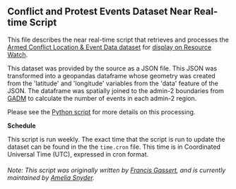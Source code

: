 ## Conflict and Protest Events Dataset Near Real-time Script
This file describes the near real-time script that retrieves and processes the [Armed Conflict Location & Event Data dataset](https://www.acleddata.com/data/) for [display on Resource Watch](https://resourcewatch.org/data/explore/soc_016-African-and-Asian-Conflict-and-Protest-Events).

This dataset was provided by the source as a JSON file. This JSON was transformed into a geopandas dataframe whose geometry was created from the 'latitude' and 'longitude' variables from the 'data' feature of the JSON. The dataframe was spatially joined to the admin-2 boundaries from [GADM](https://gadm.org/index.html) to calculate the number of events in each admin-2 region.

Please see the [Python script](https://github.com/resource-watch/nrt-scripts/blob/master/soc_016_conflict_protest_events/contents/src/__init__.py) for more details on this processing.

**Schedule**

This script is run weekly. The exact time that the script is run to update the dataset can be found in the the `time.cron` file. This time is in Coordinated Universal Time (UTC), expressed in cron format.

###### Note: This script was originally written by [Francis Gassert](https://www.wri.org/profile/francis-gassert), and is currently maintained by [Amelia Snyder](https://www.wri.org/profile/amelia-snyder).

